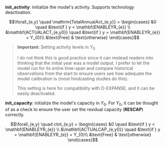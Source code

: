 **init_activity**: initialize the model's activity. Supports technology deactivation.

$$\forall_{e,y} \quad  \mathrm{TotalAnnualAct_{e,y}} = \begin{cases}
&0 \quad &\text{if } y < \mathbf{ENABLEYR_{e}} \\
&\mathbf{ACTUALACT_{e,y0}} \quad &\text{if } y = \mathbf{ENABLEYR_{e}} = Y_{0}\\
&\text{Free} & \text{otherwise}
\end{cases}$$

>**Important:** Setting activity levels in $Y_{0}$
>
>I do not think this is good practice since it can mislead readers into thinking that the initial year was a model output. I prefer to let the model run for its entire time-span and compare historical observations from the start to ensure users see how adequate the model calibration is (most hindcasting studies do this). 
>
>This setting is here for compatibility with D-EXPANSE, and it can be easily deactivated.

**init_capacity**: initialize the model's capacity in $Y_{0}$. For $Y_{0}$, it can be thought of as a check to ensure the user set the residual capacity ($\mathbf{RESCAP}$) correctly.

$$\forall_{e,y} \quad  ctot_{e,y} = \begin{cases}
&0 \quad &\text{if } y < \mathbf{ENABLEYR_{e}} \\
&\mathbf{ACTUALCAP_{e,y0}} \quad &\text{if } y = \mathbf{ENABLEYR_{e}} = Y_{0}\\
&\text{Free} & \text{otherwise}
\end{cases}$$
